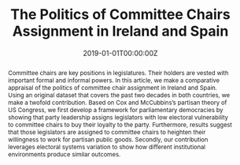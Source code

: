 ---
title: 'The Politics of Committee Chairs Assignment in Ireland and Spain'

# Authors
# If you created a profile for a user (e.g. the default `admin` user), write the username (folder name) here
# and it will be replaced with their full name and linked to their profile.
authors:
  - Jorge M. Fernandes
  - Pedro Riera
  - Francisco Cantú

date: '2019-01-01T00:00:00Z'
doi: ''

# Schedule page publish date (NOT publication's date).
publishDate: '2019-01-01T00:00:00Z'

# Publication type.
# Accepts a single type but formatted as a YAML list (for Hugo requirements).
# Enter a publication type from the CSL standard.
publication_types: ['article-journal']

# Publication name and optional abbreviated publication name.
publication: "*Parliamentary Affairs*"
publication_short: ""

abstract: Committee chairs are key positions in legislatures. Their holders are vested with important formal and informal powers. In this article, we make a comparative appraisal of the politics of committee chair assignment in Ireland and Spain. Using an original dataset that covers the past two decades in both countries, we make a twofold contribution. Based on Cox and McCubbins’s partisan theory of US Congress, we first develop a framework for parliamentary democracies by showing that party leadership assigns legislators with low electoral vulnerability to committee chairs to buy their loyalty to the party. Furthermore, results suggest that those legislators are assigned to committee chairs to heighten their willingness to work for partisan public goods. Secondly, our contribution leverages electoral systems variation to show how different institutional environments produce similar outcomes.

featured: false

# Custom links (uncomment lines below)
# links:
# - name: Custom Link
#   url: http://example.org

url_pdf: 'https://academic.oup.com/pa/article-abstract/72/1/182/4943975?redirectedFrom=fulltext'
url_code: ''
url_dataset: ''
url_poster: ''
url_project: ''
url_slides: ''
url_source: ''
url_video: ''

# Featured image
# To use, add an image named `featured.jpg/png` to your page's folder.
image:
  caption: 'Image credit: [**Unsplash**](https://unsplash.com/photos/pLCdAaMFLTE)'
  focal_point: ''
  preview_only: false

# Associated Projects (optional).
#   Associate this publication with one or more of your projects.
#   Simply enter your project's folder or file name without extension.
#   E.g. `internal-project` references `content/project/internal-project/index.md`.
#   Otherwise, set `projects: []`.
projects: []

# Slides (optional).
#   Associate this publication with Markdown slides.
#   Simply enter your slide deck's filename without extension.
#   E.g. `slides: "example"` references `content/slides/example/index.md`.
#   Otherwise, set `slides: ""`.
slides: []
---